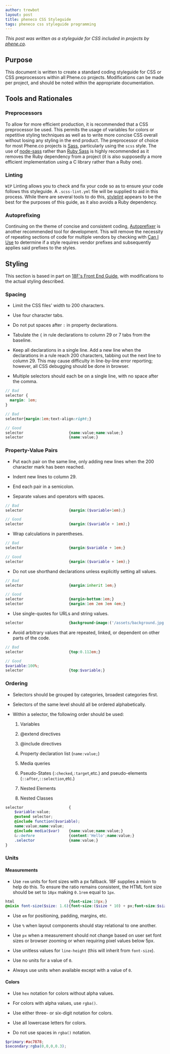 ```yaml
---
author: trewbot
layout: post
title: pheneco CSS Styleguide
tags: pheneco css styleguide programming
---
```


*This post was written as a styleguide for CSS included in projects by
[phene.co](https://phene.co).*

## Purpose

This document is written to create a standard coding styleguide for CSS or CSS
preprocessors within all Phene.co projects. Modifications can be made per
project, and should be noted within the appropriate documentation.

## Tools and Rationales

### Preprocessors

To allow for more efficient production, it is recommended that a CSS
preprocessor be used. This permits the usage of variables for colors or
repetitive styling techniques as well as to write more concise CSS overall
without losing any styling in the end product. The preprocessor of choice for
most Phene.co projects is [Sass](http://sass-lang.com/), particularly using the
`scss` style. The use of [node-sass](https://www.npmjs.com/package/node-sass)
rather than [Ruby Sass](http://sass-lang.com/install) is highly recommended as
it removes the Ruby dependency from a project (it is also supposedly a more
    efficient implementation using a C library rather than a Ruby one).

### Linting

`WIP` Linting allows you to check and fix your code so as to ensure your code
follows this styleguide. A `.scss-lint.yml` file will be supplied to aid in this
process. While there are several tools to do this,
[stylelint](http://stylelint.io/) appears to be the best for the purposes of
this guide, as it also avoids a Ruby dependency.

### Autoprefixing

Continuing on the theme of concise and consistent coding,
[Autoprefixer](https://github.com/postcss/autoprefixer) is another recommended
tool for development. This will remove the necessity of repeating sections of
code for multiple vendors by checking with [Can I Use](http://caniuse.com/) to
determine if a style requires vendor prefixes and subsequently applies said
prefixes to the styles.

## Styling

This section is based in part on
[18F's Front End Guide](https://pages.18f.gov/frontend/), with modifications to
the actual styling described.

### Spacing

- Limit the CSS files' width to 200 characters.

- Use four character tabs.

- Do not put spaces after `:` in property declarations.

- Tabulate the `{` in rule declarations to column 29 or 7 tabs from the
    baseline.

- Keep all declarations in a single line. Add a new line when the declarations
    in a rule reach 200 characters, tabbing out the next line to column 29. This
    may cause difficulty in line-by-line error reporting; however, all CSS
    debugging should be done in browser.

- Multiple selectors should each be on a single line, with no space after the
    comma.

```scss
// Bad
selector {
  margin: 1em;
}

// Bad
selector{margin:1em;text-align:right;}

// Good
selector                    {name:value;name:value;}
selector                    {name:value;}
```

### Property-Value Pairs

- Put each pair on the same line, only adding new lines when the 200 character
    mark has been reached.

- Indent new lines to column 29.

- End each pair in a semicolon.

- Separate values and operators with spaces.

```scss
// Bad
selector                    {margin:($variable+1em);}

// Good
selector                    {margin:($variable + 1em);}
```

- Wrap calculations in parentheses.

```scss
// Bad
selector                    {margin:$variable + 1em;}

// Good
selector                    {margin:($variable + 1em);}
```

- Do not use shorthand declarations unless explicitly setting all values.

```scss
// Bad
selector                    {margin:inherit 1em;}

// Good
selector                    {margin-bottom:1em;}
selector                    {margin:1em 2em 3em 4em;}
```

- Use single-quotes for URLs and string values.

```scss
selector                    {background-image:('/assets/background.jpg');font-family:'Roboto',sans-serif;}
```

- Avoid arbitrary values that are repeated, linked, or dependent on other parts
    of the code.

```scss
// Bad
selector                    {top:0.112em;}

// Good
$variable:100%;
selector					{top:$variable;}
```

### Ordering

- Selectors should be grouped by categories, broadest categories first.

- Selectors of the same level should all be ordered alphabetically.

- Within a selector, the following order should be used:

  1. Variables

  2. @extend directives

  3. @include directives

  4. Property declaration list (`name:value;`)

  5. Media queries

  6. Pseudo-States (`:checked`,`:target`,etc.) and pseudo-elements
    (`::after`,`::selection`,etc.)

  7. Nested Elements

  8. Nested Classes

```scss
selector                    {
    $variable:value;
	@extend selector;
	@include function($variable);
	name:value;name:value;
	@include media($var)    {name:value;name:value;}
	&::before               {content:'Hello';name:value;}
	.selector               {name:value;}
}
```

### Units

#### Measurements

- Use `rem` units for font sizes with a px fallback. 18F supplies a mixin to
    help do this. To ensure the ratio remains consistent, the HTML font size
    should be set to `10px` making `0.1rem` equal to `1px`.

```scss
html                        {font-size:10px;}
@mixin font-size($size: 1.6){font-size:($size * 10) + px;font-size:$size + rem;}
```

- Use `em` for positioning, padding, margins, etc.

- Use `%` when layout components should stay relational to one another.

- Use `px` when a measurement should not change based on user set font sizes or
    browser zooming or when requiring pixel values below 5px.

- Use unitless values for `line-height` (this will inherit from `font-size`).

- Use no units for a value of `0`.

- Always use units when available except with a value of `0`.

#### Colors

- Use `hex` notation for colors without alpha values.

- For colors with alpha values, use `rgba()`.

- Use either three- or six-digit notation for colors.

- Use all lowercase letters for colors.

- Do not use spaces in `rgba()` notation.

```scss
$primary:#ac7878;
$secondary:rgba(0,0,0,0.3);
```
